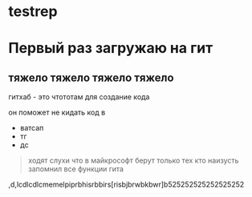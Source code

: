 # testrep
# Первый раз загружаю на гит
## тяжело тяжело тяжело тяжело
гитхаб - это чтототам для создание кода

он поможет не кидать код в
- ватсап
- тг
- дс

>ходят слухи что в майкрософт берут только тех кто наизусть запомнил все функции гита

,d,lcdlcdlcmemelpiprbhisrbbirs[risbjbrwbkbwr]b525252525252525252